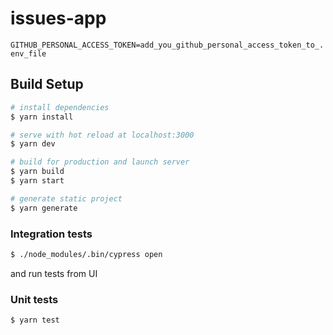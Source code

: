 # issues-app

``GITHUB_PERSONAL_ACCESS_TOKEN=add_you_github_personal_access_token_to_.env_file``

## Build Setup

```bash
# install dependencies
$ yarn install

# serve with hot reload at localhost:3000
$ yarn dev

# build for production and launch server
$ yarn build
$ yarn start

# generate static project
$ yarn generate
```

### Integration tests
```bash
$ ./node_modules/.bin/cypress open
```
and run tests from UI

### Unit tests
```bash
$ yarn test
```

